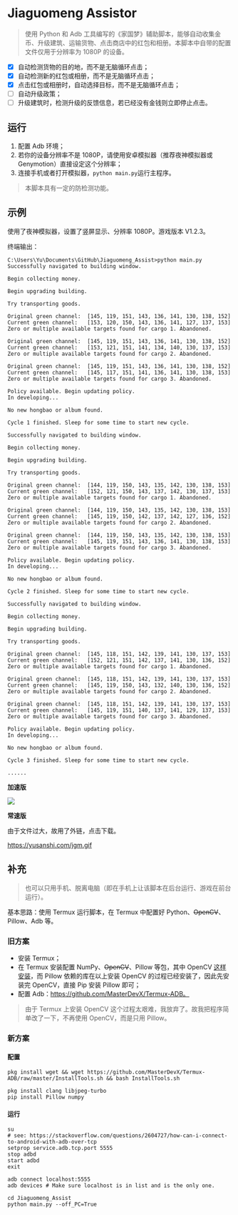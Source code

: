 # Jiaguomeng Assistor

> 使用 Python 和 Adb 工具编写的《家国梦》辅助脚本，能够自动收集金币、升级建筑、运输货物、点击商店中的红包和相册。本脚本中自带的配置文件仅用于分辨率为 1080P 的设备。


- [x] 自动检测货物的目的地，而不是无脑循环点击；
- [x] 自动检测新的红包或相册，而不是无脑循环点击；
- [x] 点击红包或相册时，自动选择目标，而不是无脑循环点击；
- [ ] 自动升级政策；
- [ ] 升级建筑时，检测升级的反馈信息，若已经没有金钱则立即停止点击。

## 运行

1. 配置 Adb 环境；
2. 若你的设备分辨率不是 1080P，请使用安卓模拟器（推荐夜神模拟器或 Genymotion）直接设定这个分辨率；
3. 连接手机或者打开模拟器，`python main.py`运行主程序。

> 本脚本具有一定的防检测功能。

## 示例

使用了夜神模拟器，设置了竖屏显示、分辨率 1080P。游戏版本 V1.2.3。

终端输出：

```
C:\Users\Yu\Documents\GitHub\Jiaguomeng_Assist>python main.py
Successfully navigated to building window.

Begin collecting money.

Begin upgrading building.

Try transporting goods.

Original green channel:  [145, 119, 151, 143, 136, 141, 130, 138, 152]
Current green channel:   [153, 120, 150, 143, 136, 141, 127, 137, 153]
Zero or multiple available targets found for cargo 1. Abandoned.

Original green channel:  [145, 119, 151, 143, 136, 141, 130, 138, 152]
Current green channel:   [153, 121, 151, 141, 134, 140, 130, 137, 153]
Zero or multiple available targets found for cargo 2. Abandoned.

Original green channel:  [145, 119, 151, 143, 136, 141, 130, 138, 152]
Current green channel:   [145, 117, 151, 141, 136, 141, 130, 138, 153]
Zero or multiple available targets found for cargo 3. Abandoned.

Policy available. Begin updating policy.
In developing...

No new hongbao or album found.

Cycle 1 finished. Sleep for some time to start new cycle.

Successfully navigated to building window.

Begin collecting money.

Begin upgrading building.

Try transporting goods.

Original green channel:  [144, 119, 150, 143, 135, 142, 130, 138, 153]
Current green channel:   [152, 121, 150, 143, 137, 142, 130, 137, 153]
Zero or multiple available targets found for cargo 1. Abandoned.

Original green channel:  [144, 119, 150, 143, 135, 142, 130, 138, 153]
Current green channel:   [145, 119, 150, 142, 137, 142, 127, 136, 152]
Zero or multiple available targets found for cargo 2. Abandoned.

Original green channel:  [144, 119, 150, 143, 135, 142, 130, 138, 153]
Current green channel:   [145, 119, 151, 143, 136, 141, 130, 138, 153]
Zero or multiple available targets found for cargo 3. Abandoned.

Policy available. Begin updating policy.
In developing...

No new hongbao or album found.

Cycle 2 finished. Sleep for some time to start new cycle.

Successfully navigated to building window.

Begin collecting money.

Begin upgrading building.

Try transporting goods.

Original green channel:  [145, 118, 151, 142, 139, 141, 130, 137, 153]
Current green channel:   [152, 121, 151, 142, 137, 141, 130, 136, 152]
Zero or multiple available targets found for cargo 1. Abandoned.

Original green channel:  [145, 118, 151, 142, 139, 141, 130, 137, 153]
Current green channel:   [145, 119, 150, 143, 132, 140, 130, 136, 152]
Zero or multiple available targets found for cargo 2. Abandoned.

Original green channel:  [145, 118, 151, 142, 139, 141, 130, 137, 153]
Current green channel:   [145, 119, 151, 140, 137, 141, 129, 137, 153]
Zero or multiple available targets found for cargo 3. Abandoned.

Policy available. Begin updating policy.
In developing...

No new hongbao or album found.

Cycle 3 finished. Sleep for some time to start new cycle.

......
```

**加速版**

![](img/accelerated.gif)

**常速版**

由于文件过大，故用了外链，点击下载。

https://yusanshi.com/jgm.gif

## 补充

> 也可以只用手机、脱离电脑（即在手机上让该脚本在后台运行、游戏在前台运行）。

基本思路：使用 Termux 运行脚本，在 Termux 中配置好 Python、~~OpenCV~~、Pillow、Adb 等。

### 旧方案

- 安装 Termux；
- 在 Termux 安装配置 NumPy、~~OpenCV~~、Pillow 等包，其中 OpenCV [这样安装](https://wiki.termux.com/wiki/Instructions_for_installing_python_packages#opencv)，而 Pillow 依赖的库在以上安装 OpenCV 的过程已经安装了，因此先安装完 OpenCV，直接 Pip 安装 Pillow 即可；
- 配置 Adb：https://github.com/MasterDevX/Termux-ADB。

> 由于 Termux 上安装 OpenCV 这个过程太艰难，我放弃了。故我把程序简单改了一下，不再使用 OpenCV，而是只用 Pillow。

### 新方案

#### 配置

```
pkg install wget && wget https://github.com/MasterDevX/Termux-ADB/raw/master/InstallTools.sh && bash InstallTools.sh

pkg install clang libjpeg-turbo
pip install Pillow numpy
```

#### 运行
```
su
# see: https://stackoverflow.com/questions/2604727/how-can-i-connect-to-android-with-adb-over-tcp
setprop service.adb.tcp.port 5555
stop adbd
start adbd
exit

adb connect localhost:5555
adb devices # Make sure localhost is in list and is the only one.

cd Jiaguomeng_Assist
python main.py --off_PC=True
```


